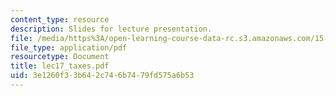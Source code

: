 ```yaml
---
content_type: resource
description: Slides for lecture presentation.
file: /media/https%3A/open-learning-course-data-rc.s3.amazonaws.com/15-511-financial-accounting-summer-2004/3e1260f33b642c746b7479fd575a6b53_lec17_taxes.pdf
file_type: application/pdf
resourcetype: Document
title: lec17_taxes.pdf
uid: 3e1260f3-3b64-2c74-6b74-79fd575a6b53
---
```

